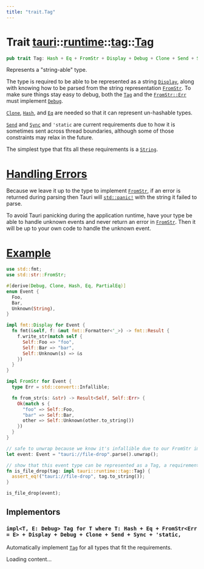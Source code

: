 ```yaml
---
title: "trait.Tag"
---
```


# Trait [tauri](/docs/api/rust/tauri/../../index.html)::​[runtime](/docs/api/rust/tauri/../index.html)::​[tag](/docs/api/rust/tauri/index.html)::​[Tag](/docs/api/rust/tauri/)

```rs
pub trait Tag: Hash + Eq + FromStr + Display + Debug + Clone + Send + Sync + 'static { }
```

Represents a "string-able" type.

The type is required to be able to be represented as a string [`Display`](https://doc.rust-lang.org/nightly/core/fmt/trait.Display.html "Display"), along with knowing how to be parsed from the string representation [`FromStr`](https://doc.rust-lang.org/nightly/core/str/traits/trait.FromStr.html "FromStr"). To make sure things stay easy to debug, both the [`Tag`](/docs/api/rust/tauri/../../../tauri/runtime/tag/trait.Tag.html "Tag") and the [`FromStr::Err`](https://doc.rust-lang.org/nightly/core/str/traits/trait.FromStr.html#associatedtype.Err "FromStr::Err") must implement [`Debug`](https://doc.rust-lang.org/nightly/core/fmt/trait.Debug.html "Debug").

[`Clone`](https://doc.rust-lang.org/nightly/core/clone/trait.Clone.html "Clone"), [`Hash`](https://doc.rust-lang.org/nightly/core/hash/trait.Hash.html "Hash"), and [`Eq`](https://doc.rust-lang.org/nightly/core/cmp/trait.Eq.html "Eq") are needed so that it can represent un-hashable types.

[`Send`](https://doc.rust-lang.org/nightly/core/marker/trait.Send.html "Send") and [`Sync`](https://doc.rust-lang.org/nightly/core/marker/trait.Sync.html "Sync") and `'static` are current requirements due to how it is sometimes sent across thread boundaries, although some of those constraints may relax in the future.

The simplest type that fits all these requirements is a [`String`](https://doc.rust-lang.org/nightly/alloc/string/struct.String.html).

# [Handling Errors](/docs/api/rust/tauri/about:blank#handling-errors)

Because we leave it up to the type to implement [`FromStr`](https://doc.rust-lang.org/nightly/core/str/traits/trait.FromStr.html "FromStr"), if an error is returned during parsing then Tauri will [`std::panic!`](https://doc.rust-lang.org/nightly/std/macro.panic.html "std::panic!") with the string it failed to parse.

To avoid Tauri panicking during the application runtime, have your type be able to handle unknown events and never return an error in [`FromStr`](https://doc.rust-lang.org/nightly/core/str/traits/trait.FromStr.html "FromStr"). Then it will be up to your own code to handle the unknown event.

# [Example](/docs/api/rust/tauri/about:blank#example)

```rs
use std::fmt;
use std::str::FromStr;

#[derive(Debug, Clone, Hash, Eq, PartialEq)]
enum Event {
  Foo,
  Bar,
  Unknown(String),
}

impl fmt::Display for Event {
  fn fmt(&self, f: &mut fmt::Formatter<'_>) -> fmt::Result {
    f.write_str(match self {
      Self::Foo => "foo",
      Self::Bar => "bar",
      Self::Unknown(s) => &s
    })
  }
}

impl FromStr for Event {
  type Err = std::convert::Infallible;

  fn from_str(s: &str) -> Result<Self, Self::Err> {
    Ok(match s {
      "foo" => Self::Foo,
      "bar" => Self::Bar,
      other => Self::Unknown(other.to_string())
    })
  }
}

// safe to unwrap because we know it's infallible due to our FromStr implementation.
let event: Event = "tauri://file-drop".parse().unwrap();

// show that this event type can be represented as a Tag, a requirement for using it in Tauri.
fn is_file_drop(tag: impl tauri::runtime::tag::Tag) {
  assert_eq!("tauri://file-drop", tag.to_string());
}

is_file_drop(event);
```

## Implementors

### `impl<T, E: Debug> Tag for T where T: Hash + Eq + FromStr<Err = E> + Display + Debug + Clone + Send + Sync + 'static,`

Automatically implement [`Tag`](/docs/api/rust/tauri/../../../tauri/runtime/tag/trait.Tag.html "Tag") for all types that fit the requirements.

Loading content...
